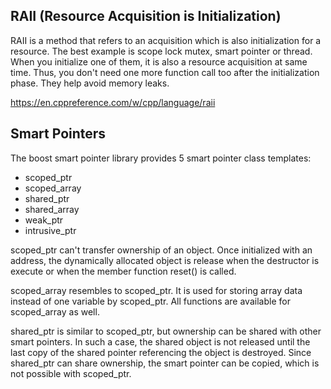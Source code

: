 ## RAII (Resource Acquisition is Initialization)
   RAII is a method that refers to an acquisition which is also initialization 
   for a resource. The best example is scope lock mutex, smart pointer or thread. 
   When you initialize one of them, it is also a resource acquisition at same time. 
   Thus, you don't need one more function call too after the initialization phase. 
   They help avoid memory leaks.

   https://en.cppreference.com/w/cpp/language/raii
   
## Smart Pointers
   The boost smart pointer library provides 5 smart pointer class templates:
   - scoped_ptr
   - scoped_array
   - shared_ptr
   - shared_array
   - weak_ptr
   - intrusive_ptr
   
   scoped_ptr can't transfer ownership of an object. Once initialized with 
   an address, the dynamically allocated object is release when the destructor 
   is execute or when the member function reset() is called.
   
   scoped_array resembles to scoped_ptr. It is used for storing array data 
   instead of one variable by scoped_ptr. All functions are available for 
   scoped_array as well.

   shared_ptr is similar to scoped_ptr, but ownership can be shared with
   other smart pointers. In such a case, the shared object is not released
   until the last copy of the shared pointer referencing the object is 
   destroyed. Since shared_ptr can share ownership, the smart pointer can 
   be copied, which is not possible with scoped_ptr.
